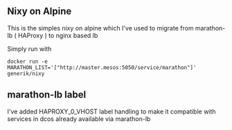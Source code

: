 ## Nixy on Alpine

This is the simples nixy on alpine which I've used to migrate from marathon-lb ( HAProxy ) to nginx based lb

Simply run with

    docker run -e MARATHON_LIST='["http://master.mesos:5050/service/marathon"]' generik/nixy


## marathon-lb label

I've added HAPROXY_0_VHOST label handling to make it compatible with services in dcos already available via marathon-lb
